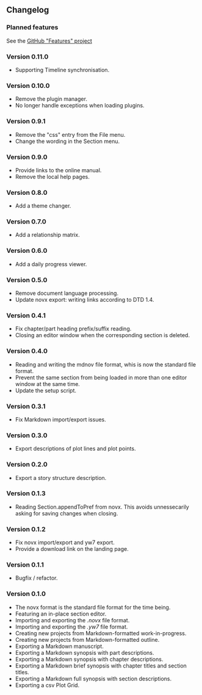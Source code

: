 ## Changelog

### Planned features

See the [GitHub "Features" project](https://github.com/users/peter88213/projects/17)


### Version 0.11.0

- Supporting Timeline synchronisation.

### Version 0.10.0

- Remove the plugin manager.
- No longer handle exceptions when loading plugins.

### Version 0.9.1

- Remove the "css" entry from the File menu.
- Change the wording in the Section menu. 

### Version 0.9.0

- Provide links to the online manual.
- Remove the local help pages.

### Version 0.8.0

- Add a theme changer.

### Version 0.7.0

- Add a relationship matrix.

### Version 0.6.0

- Add a daily progress viewer.

### Version 0.5.0

- Remove document language processing.
- Update novx export: writing links according to DTD 1.4.

### Version 0.4.1

- Fix chapter/part heading prefix/suffix reading.
- Closing an editor window when the corresponding section is deleted.

### Version 0.4.0

- Reading and writing the mdnov file format, whis is now the standard file format.
- Prevent the same section from being loaded in more than one editor window at the same time.
- Update the setup script.

### Version 0.3.1

- Fix Markdown import/export issues.

### Version 0.3.0

- Export descriptions of plot lines and plot points.

### Version 0.2.0

- Export a story structure description.

### Version 0.1.3

- Reading Section.appendToPref from novx. This avoids unnessecarily asking for saving changes when closing. 

### Version 0.1.2

- Fix novx import/export and yw7 export.
- Provide a download link on the landing page.

### Version 0.1.1

- Bugfix / refactor.

### Version 0.1.0

- The novx format is the standard file format for the time being. 
- Featuring an in-place section editor.
- Importing and exporting the *.novx* file format.
- Importing and exporting the *.yw7* file format.
- Creating new projects from Markdown-formatted work-in-progress.
- Creating new projects from Markdown-formatted outline.
- Exporting a Markdown manuscript.
- Exporting a Markdown synopsis with part descriptions.
- Exporting a Markdown synopsis with chapter descriptions.
- Exporting a Markdown brief synopsis with chapter titles and section titles.
- Exporting a Markdown full synopsis with section descriptions.
- Exporting a csv Plot Grid.



